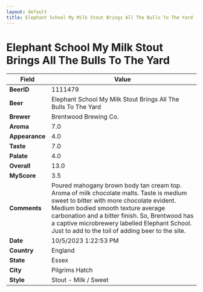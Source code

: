 ```yaml
---
layout: default
title: Elephant School My Milk Stout Brings All The Bulls To The Yard
---
```


# Elephant School My Milk Stout Brings All The Bulls To The Yard

| Field         | Value     |
|---------------|-----------|
| **BeerID** | 1111479 |
| **Beer** | Elephant School My Milk Stout Brings All The Bulls To The Yard |
| **Brewer** | Brentwood Brewing Co. |
| **Aroma** | 7.0 |
| **Appearance** | 4.0 |
| **Taste** | 7.0 |
| **Palate** | 4.0 |
| **Overall** | 13.0 |
| **MyScore** | 3.5 |
| **Comments** | Poured mahogany brown body tan cream top. Aroma of milk chocolate malts. Taste is medium sweet to bitter with more chocolate evident. Medium bodied smooth texture average carbonation and a bitter finish. So, Brentwood has a captive microbrewery labelled Elephant School. Just to add to the toil of adding beer to the site. |
| **Date** | 10/5/2023 1:22:53 PM |
| **Country** | England |
| **State** | Essex |
| **City** | Pilgrims Hatch |
| **Style** | Stout - Milk / Sweet |
